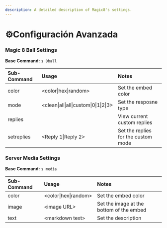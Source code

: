 ```yaml
---
description: A detailed description of Magic8's settings.
---
```


# ⚙️Configuración Avanzada

### Magic 8 Ball Settings

**Base Command:** `s 8ball`

| Sub-Command | Usage | Notes |
| :--- | :--- | :--- |
| color | &lt;color\|hex\|random&gt; | Set the embed color |
| mode | &lt;clean\|all\|all\|custom\|0\|1\|2\|3&gt; | Set the resposne type |
| replies |  | View current custom replies |
| setreplies | &lt;Reply 1\|Reply 2&gt; | Set the replies for the custom mode |

### Server Media Settings

**Base Command:** `s media`

| Sub-Command | Usage | Notes |
| :--- | :--- | :--- |
| color | &lt;color\|hex\|random&gt; | Set the embed color |
| image | &lt;image URL&gt; | Set the image at the bottom of the embed |
| text | &lt;markdown text&gt; | Set the description  |

